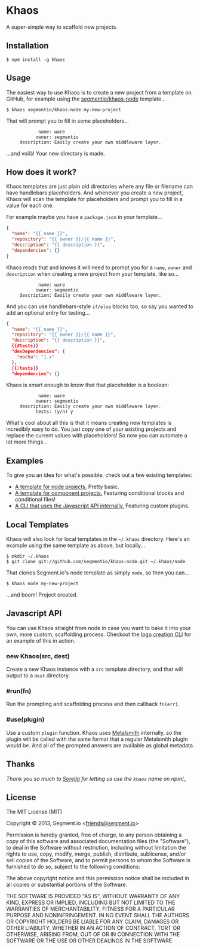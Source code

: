 
# Khaos

  A super-simple way to scaffold new projects.

## Installation

    $ npm install -g khaos

## Usage

  The easiest way to use Khaos is to create a new project from a template on GitHub, for example using the [segmentio/khaos-node]() template...

    $ khaos segmentio/khaos-node my-new-project

  That will prompt you to fill in some placeholders...

                name: ware
               owner: segmentio
         description: Easily create your own middleware layer.

  ...and voilà! Your new directory is made.

## How does it work?

  Khaos templates are just plain old directories where any file or filename can have handlebars placeholders. And whenever you create a new project, Khaos will scan the template for placeholders and prompt you to fill in a value for each one.

  For example maybe you have a `package.json` in your template...

```json
{
  "name": "{{ name }}",
  "repository": "{{ owner }}/{{ name }}",
  "description": "{{ description }}",
  "dependencies": {}
}
```

  Khaos reads that and knows it will need to prompt you for a `name`, `owner` and `description` when creating a new project from your template, like so...

                name: ware
               owner: segmentio
         description: Easily create your own middleware layer.

  And you can use handlebars-style `if/else` blocks too, so say you wanted to add an optional entry for testing...

```json
{
  "name": "{{ name }}",
  "repository": "{{ owner }}/{{ name }}",
  "description": "{{ description }}",
  {{#tests}}
  "devDependencies": {
    "mocha": "1.x"
  },
  {{/tests}}
  "dependencies": {}
```

  Khaos is smart enough to know that that placeholder is a boolean:

                name: ware
               owner: segmentio
         description: Easily create your own middleware layer.
               tests: (y/n) y

  What's cool about all this is that it means creating new templates is incredibly easy to do. You just copy one of your existing projects and replace the current values with placeholders! So now you can automate a lot more things...

## Examples

  To give you an idea for what's possible, check out a few existing templates:

  - [A template for node projects.](/segmentio/khaos-node) Pretty basic.
  - [A template for component projects.](/segmentio/khaos-component) Featuring conditional blocks and conditional files!
  - [A CLI that uses the Javascript API internally.](/logo/cli/tree/master/bin/logo-create) Featuring custom plugins.

## Local Templates

  Khaos will also look for local templates in the `~/.khaos` directory. Here's an example using the same template as above, but locally...

    $ mkdir ~/.khaos
    $ git clone git://github.com/segmentio/khaos-node.git ~/.khaos/node

  That clones Segment.io's node template as simply `node`, so then you can...

    $ khaos node my-new-project

  ...and boom! Project created.

## Javascript API

  You can use Khaos straight from node in case you want to bake it into your own, more custom, scaffolding process. Checkout the [logo creation CLI](/logo/cli/tree/master/bin/logo-create) for an example of this in action.

### new Khaos(src, dest)

  Create a new Khaos instance with a `src` template directory, and that will output to a `dest` directory.

### #run(fn)
  
  Run the prompting and scaffolding process and then callback `fn(err)`.

### #use(plugin)
  
  Use a custom `plugin` function. Khaos uses [Metalsmith](http://metalsmith.io) internally, so the plugin will be called with the same format that a regular Metalsmith plugin would be. And all of the prompted answers are available as global metadata. 

## Thanks

  _Thank you so much to [Sorella](https://github.com/robotlolita) for letting us use the `khaos` name on npm!__

## License

The MIT License (MIT)

Copyright &copy; 2013, Segment.io \<friends@segment.io\>

Permission is hereby granted, free of charge, to any person obtaining a copy of this software and associated documentation files (the "Software"), to deal in the Software without restriction, including without limitation the rights to use, copy, modify, merge, publish, distribute, sublicense, and/or sell copies of the Software, and to permit persons to whom the Software is furnished to do so, subject to the following conditions:

The above copyright notice and this permission notice shall be included in all copies or substantial portions of the Software.

THE SOFTWARE IS PROVIDED "AS IS", WITHOUT WARRANTY OF ANY KIND, EXPRESS OR IMPLIED, INCLUDING BUT NOT LIMITED TO THE WARRANTIES OF MERCHANTABILITY, FITNESS FOR A PARTICULAR PURPOSE AND NONINFRINGEMENT. IN NO EVENT SHALL THE AUTHORS OR COPYRIGHT HOLDERS BE LIABLE FOR ANY CLAIM, DAMAGES OR OTHER LIABILITY, WHETHER IN AN ACTION OF CONTRACT, TORT OR OTHERWISE, ARISING FROM, OUT OF OR IN CONNECTION WITH THE SOFTWARE OR THE USE OR OTHER DEALINGS IN THE SOFTWARE.